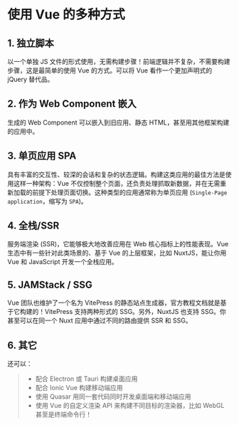# 使用 Vue 的多种方式

## 1. 独立脚本

以一个单独 JS 文件的形式使用，无需构建步骤！前端逻辑并不复杂，不需要构建步骤，这是最简单的使用 Vue 的方式。可以将 Vue 看作一个更加声明式的 jQuery 替代品。

## 2. 作为 Web Component 嵌入

生成的 Web Component 可以嵌入到旧应用、静态 HTML，甚至用其他框架构建的应用中。

## 3. 单页应用 SPA

具有丰富的交互性、较深的会话和复杂的状态逻辑。构建这类应用的最佳方法是使用这样一种架构：Vue 不仅控制整个页面，还负责处理抓取新数据，并在无需重新加载的前提下处理页面切换。这种类型的应用通常称为单页应用 (`Single-Page application`，缩写为 `SPA`)。

## 4. 全栈/SSR

服务端渲染 (SSR)，它能够极大地改善应用在 Web 核心指标上的性能表现。Vue 生态中有一些针对此类场景的、基于 Vue 的上层框架，比如 NuxtJS，能让你用 Vue 和 JavaScript 开发一个全栈应用。

## 5. JAMStack / SSG

Vue 团队也维护了一个名为 VitePress 的静态站点生成器，官方教程文档就是基于它构建的！VitePress 支持两种形式的 SSG。另外，NuxtJS 也支持 SSG。你甚至可以在同一个 Nuxt 应用中通过不同的路由提供 SSR 和 SSG。

## 6. 其它

还可以：

> - 配合 Electron 或 Tauri 构建桌面应用
> - 配合 Ionic Vue 构建移动端应用
> - 使用 Quasar 用同一套代码同时开发桌面端和移动端应用
> - 使用 Vue 的自定义渲染 API 来构建不同目标的渲染器，比如 WebGL 甚至是终端命令行！
